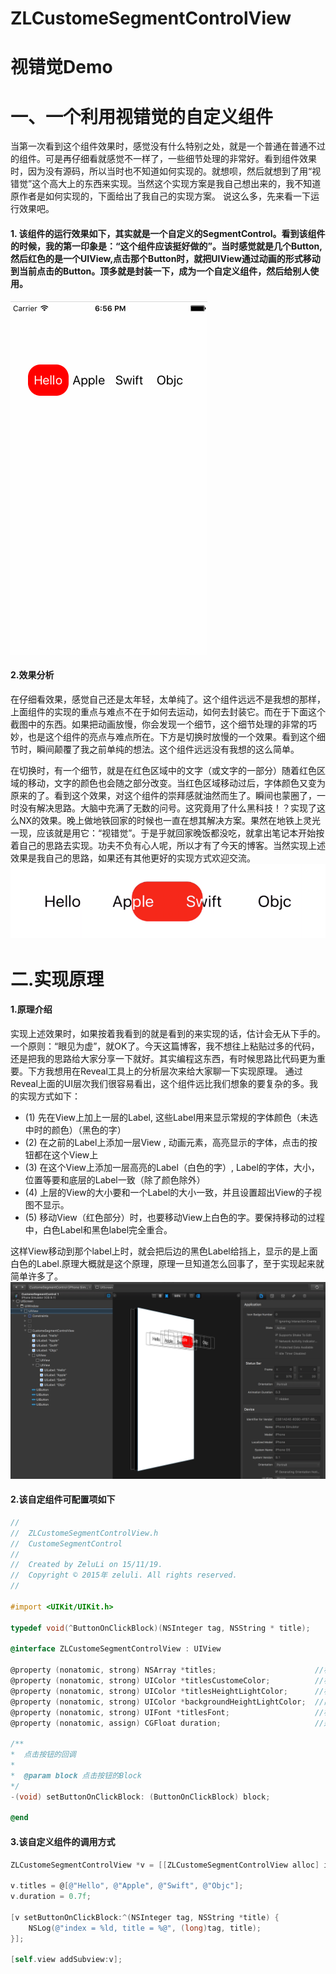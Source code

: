 # ZLCustomeSegmentControlView
# 视错觉Demo
# 一、一个利用视错觉的自定义组件
当第一次看到这个组件效果时，感觉没有什么特别之处，就是一个普通在普通不过的组件。可是再仔细看就感觉不一样了，一些细节处理的非常好。看到组件效果时，因为没有源码，所以当时也不知道如何实现的。就想呗，然后就想到了用“视错觉”这个高大上的东西来实现。当然这个实现方案是我自己想出来的，我不知道原作者是如何实现的，下面给出了我自己的实现方案。 说这么多，先来看一下运行效果吧。
#### 1. 该组件的运行效果如下，其实就是一个自定义的SegmentControl。看到该组件的时候，我的第一印象是：“这个组件应该挺好做的”。当时感觉就是几个Button, 然后红色的是一个UIView,点击那个Button时，就把UIView通过动画的形式移动到当前点击的Button。顶多就是封装一下，成为一个自定义组件，然后给别人使用。
      
![](./ScreenShot/CustomeSegmentControl.gif)

#### 2.效果分析
在仔细看效果，感觉自己还是太年轻，太单纯了。这个组件远远不是我想的那样，上面组件的实现的重点与难点不在于如何去运动，如何去封装它。而在于下面这个截图中的东西。如果把动画放慢，你会发现一个细节，这个细节处理的非常的巧妙，也是这个组件的亮点与难点所在。下方是切换时放慢的一个效果。看到这个细节时，瞬间颠覆了我之前单纯的想法。这个组件远远没有我想的这么简单。

在切换时，有一个细节，就是在红色区域中的文字（或文字的一部分）随着红色区域的移动，文字的颜色也会随之部分改变。当红色区域移动过后，字体颜色又变为原来的了。看到这个效果，对这个组件的崇拜感就油然而生了。瞬间也蒙圈了，一时没有解决思路。大脑中充满了无数的问号。这究竟用了什么黑科技！？实现了这么NX的效果。晚上做地铁回家的时候也一直在想其解决方案。果然在地铁上灵光一现，应该就是用它：“视错觉”。于是乎就回家晚饭都没吃，就拿出笔记本开始按着自己的思路去实现。功夫不负有心人呢，所以才有了今天的博客。当然实现上述效果是我自己的思路，如果还有其他更好的实现方式欢迎交流。
　　　
![](./ScreenShot/001.png)
　　　
# 二.实现原理
#### 1.原理介绍
实现上述效果时，如果按着我看到的就是看到的来实现的话，估计会无从下手的。一个原则：“眼见为虚”，就OK了。今天这篇博客，我不想往上粘贴过多的代码，还是把我的思路给大家分享一下就好。其实编程这东西，有时候思路比代码更为重要。下方我想用在Reveal工具上的分析层次来给大家聊一下实现原理。
通过Reveal上面的UI层次我们很容易看出，这个组件远比我们想象的要复杂的多。我的实现方式如下：
* (1) 先在View上加上一层的Label, 这些Label用来显示常规的字体颜色（未选中时的颜色）（黑色的字）
* (2) 在之前的Label上添加一层View , 动画元素，高亮显示的字体，点击的按钮都在这个View上
* (3) 在这个View上添加一层高亮的Label（白色的字）, Label的字体，大小，位置等要和底层的Label一致（除了颜色除外）
* (4) 上层的View的大小要和一个Label的大小一致，并且设置超出View的子视图不显示。
* (5) 移动View（红色部分）时，也要移动View上白色的字。要保持移动的过程中，白色Label和黑色label完全重合。

这样View移动到那个label上时，就会把后边的黑色Label给挡上，显示的是上面白色的Label.原理大概就是这个原理，原理一旦知道怎么回事了，至于实现起来就简单许多了。　
　　　
![](./ScreenShot/reveal.png)

#### 2.该自定组件可配置项如下
```Objective-C
//
//  ZLCustomeSegmentControlView.h
//  CustomeSegmentControl
//
//  Created by ZeluLi on 15/11/19.
//  Copyright © 2015年 zeluli. All rights reserved.
//

#import <UIKit/UIKit.h>

typedef void(^ButtonOnClickBlock)(NSInteger tag, NSString * title);

@interface ZLCustomeSegmentControlView : UIView

@property (nonatomic, strong) NSArray *titles;                      //标题数组
@property (nonatomic, strong) UIColor *titlesCustomeColor;          //标题的常规颜色
@property (nonatomic, strong) UIColor *titlesHeightLightColor;      //标题高亮颜色
@property (nonatomic, strong) UIColor *backgroundHeightLightColor;  //高亮时的颜色
@property (nonatomic, strong) UIFont *titlesFont;                   //标题的字号
@property (nonatomic, assign) CGFloat duration;                     //运动时间

/**
*  点击按钮的回调
*
*  @param block 点击按钮的Block
*/
-(void) setButtonOnClickBlock: (ButtonOnClickBlock) block;

@end
```

#### 3.该自定义组件的调用方式
```Objective-C
ZLCustomeSegmentControlView *v = [[ZLCustomeSegmentControlView alloc] initWithFrame:CGRectMake(30, 100, SCREEN_WIDTH - 60, 50)];

v.titles = @[@"Hello", @"Apple", @"Swift", @"Objc"];
v.duration = 0.7f;

[v setButtonOnClickBlock:^(NSInteger tag, NSString *title) {
    NSLog(@"index = %ld, title = %@", (long)tag, title);
}];

[self.view addSubview:v];
```
